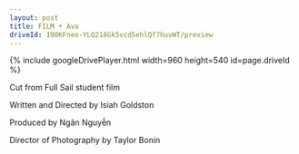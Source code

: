 ```yaml
---
layout: post
title: FILM • Ava
driveId: 190KFneo-YLQ218Gk5vcd5ehlQf7huvWT/preview 
---
```




{% include googleDrivePlayer.html width=960 height=540 id=page.driveId %}


Cut from Full Sail student film

   Written and Directed by Isiah Goldston

   Produced by Ngân Nguyễn

   Director of Photography by Taylor Bonin
